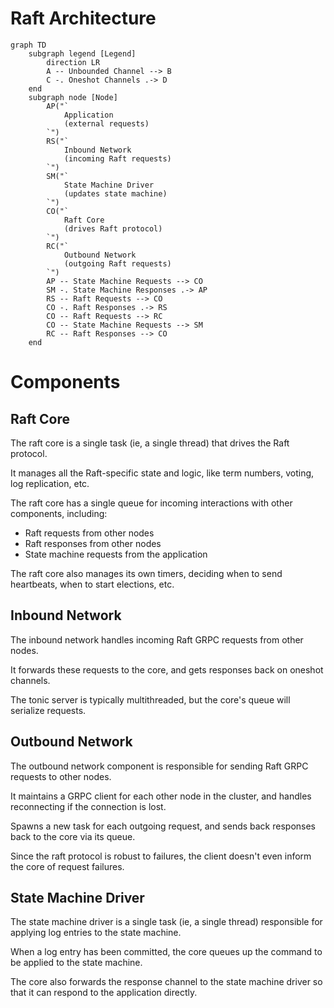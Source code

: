 # Raft Architecture

```mermaid
graph TD
    subgraph legend [Legend]
        direction LR
        A -- Unbounded Channel --> B
        C -. Oneshot Channels .-> D
    end
    subgraph node [Node]
        AP("`
            Application
            (external requests)
        `")
        RS("`
            Inbound Network 
            (incoming Raft requests)
        `")
        SM("`
            State Machine Driver
            (updates state machine)
        `")
        CO("`
            Raft Core
            (drives Raft protocol)
        `")
        RC("`
            Outbound Network 
            (outgoing Raft requests)
        `")
        AP -- State Machine Requests --> CO
        SM -. State Machine Responses .-> AP
        RS -- Raft Requests --> CO
        CO -. Raft Responses .-> RS
        CO -- Raft Requests --> RC
        CO -- State Machine Requests --> SM
        RC -- Raft Responses --> CO
    end
```

# Components

## Raft Core

The raft core is a single task (ie, a single thread) that drives the Raft protocol.

It manages all the Raft-specific state and logic, like term numbers, voting, log replication, etc.

The raft core has a single queue for incoming interactions with other components, including:

- Raft requests from other nodes
- Raft responses from other nodes
- State machine requests from the application

The raft core also manages its own timers, deciding when to send heartbeats, when to start elections, etc.

## Inbound Network

The inbound network handles incoming Raft GRPC requests from other nodes.

It forwards these requests to the core, and gets responses back on oneshot channels.

The tonic server is typically multithreaded, but the core's queue will serialize requests.

## Outbound Network

The outbound network component is responsible for sending Raft GRPC requests to other nodes.

It maintains a GRPC client for each other node in the cluster, and handles reconnecting if the connection is lost.

Spawns a new task for each outgoing request, and sends back responses back to the core via its queue.

Since the raft protocol is robust to failures, the client doesn't even inform the core of request failures.

## State Machine Driver

The state machine driver is a single task (ie, a single thread) responsible for applying log entries to the state
machine.

When a log entry has been committed, the core queues up the command to be applied to the state machine.

The core also forwards the response channel to the state machine driver so that it can respond to the
application directly.

